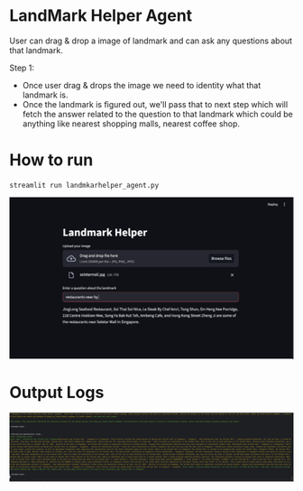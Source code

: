 # LandMark Helper Agent

User can drag & drop a image of landmark and can ask any questions about that landmark.

Step 1:

- Once user drag & drops the image we need to identity what that landmark is.
- Once the landmark is figured out, we'll pass that to next step which will fetch the answer related to the question to that landmark which could be anything like nearest shopping malls, nearest coffee shop.

# How to run

```
streamlit run landmkarhelper_agent.py
```

![Input](./inputlandmark.png)

# Output Logs 

![OutputDebuglogs](./agenttooldebuggingoutputlogs.png)